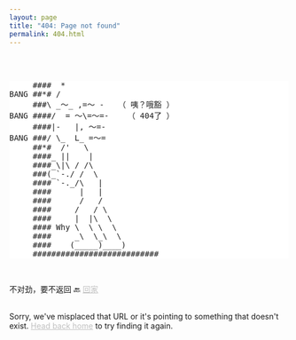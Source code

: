 ```yaml
---
layout: page
title: "404: Page not found"
permalink: 404.html
---
```


<p class="lead">
  
<style>
  pre {
    background-color: white; /* 将背景色设置为白色 */
  }
</style>
<br><br>
<pre>
     ####  *                   
BANG ##*# /                    
     ###\ _～_ ,=～ -   （ 咦？哦豁 ）       
BANG ####/  = ～\=～=-    （ 404了 ）     
     ####|-   |, ～=-             
BANG ###/ \_  L_ =～=             
     ##*#  /'   \              
     ####_ ||    |             
     ####_\|\ / /\             
     ###(_`-./ /  \            
     #### `-._/\   |           
     ####      |   |           
     ####      /   /           
     ####     /   / \          
     ####     |  |\  \         
     #### Why \  \ \  \        
     ####     _\  \_\  \       
     ####    (_____)____)      
     ###########################
</pre>
<br>

不对劲，要不返回 🔙  <a href="{{ site.baseurl }}/" style="color: silver;">回家</a><br><br>

Sorry, we've misplaced that URL or it's pointing to something that doesn't exist. <a href="{{ site.baseurl }}/" style="color: silver;">Head back home</a> to try finding it again.</p>
